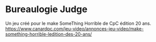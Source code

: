 # Bureaulogie Judge

Un jeu créé pour le make SomeThing Horrible de CpC édition 20 ans.  
https://www.canardpc.com/jeu-video/annonces-jeu-video/make-something-horrible-ledition-des-20-ans/
